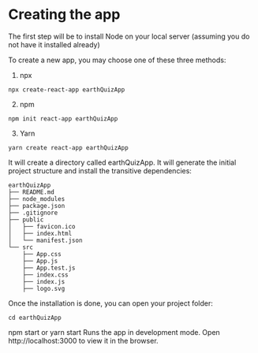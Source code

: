 # Creating the app

The first step will be to install Node on your local server (assuming you do not have it installed already)

To create a new app, you may choose one of these three methods:

1. npx
```
npx create-react-app earthQuizApp
```
2. npm
```
npm init react-app earthQuizApp
```
3. Yarn
```
yarn create react-app earthQuizApp
```

It will create a directory called earthQuizApp. It will generate the initial project structure and install the transitive dependencies:
```
earthQuizApp
├── README.md
├── node_modules
├── package.json
├── .gitignore
├── public
│   ├── favicon.ico
│   ├── index.html
│   └── manifest.json
└── src
    ├── App.css
    ├── App.js
    ├── App.test.js
    ├── index.css
    ├── index.js
    ├── logo.svg
```
Once the installation is done, you can open your project folder:

```
cd earthQuizApp
```
npm start or yarn start
Runs the app in development mode.
Open http://localhost:3000 to view it in the browser.
